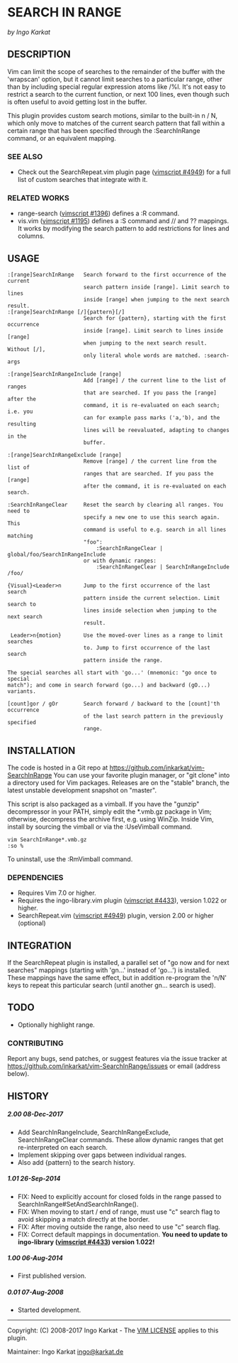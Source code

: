 SEARCH IN RANGE   
===============================================================================
_by Ingo Karkat_

DESCRIPTION
------------------------------------------------------------------------------

Vim can limit the scope of searches to the remainder of the buffer with the
'wrapscan' option, but it cannot limit searches to a particular range, other
than by including special regular expression atoms like /\%l. It's not easy
to restrict a search to the current function, or next 100 lines, even though
such is often useful to avoid getting lost in the buffer.

This plugin provides custom search motions, similar to the built-in n / N,
which only move to matches of the current search pattern that fall within a
certain range that has been specified through the :SearchInRange command, or
an equivalent mapping.

### SEE ALSO

- Check out the SearchRepeat.vim plugin page ([vimscript #4949](http://www.vim.org/scripts/script.php?script_id=4949)) for a full
  list of custom searches that integrate with it.

### RELATED WORKS

- range-search ([vimscript #1396](http://www.vim.org/scripts/script.php?script_id=1396)) defines a :R command.
- vis.vim ([vimscript #1195](http://www.vim.org/scripts/script.php?script_id=1195)) defines a :S command and // and ?? mappings. It
  works by modifying the search pattern to add restrictions for lines and
  columns.

USAGE
------------------------------------------------------------------------------

    :[range]SearchInRange   Search forward to the first occurrence of the current
                            search pattern inside [range]. Limit search to lines
                            inside [range] when jumping to the next search result.
    :[range]SearchInRange [/]{pattern}[/]
                            Search for {pattern}, starting with the first occurrence
                            inside [range]. Limit search to lines inside [range]
                            when jumping to the next search result. Without [/],
                            only literal whole words are matched. :search-args

    :[range]SearchInRangeInclude [range]
                            Add [range] / the current line to the list of ranges
                            that are searched. If you pass the [range] after the
                            command, it is re-evaluated on each search; i.e. you
                            can for example pass marks ('a,'b), and the resulting
                            lines will be reevaluated, adapting to changes in the
                            buffer.

    :[range]SearchInRangeExclude [range]
                            Remove [range] / the current line from the list of
                            ranges that are searched. If you pass the [range]
                            after the command, it is re-evaluated on each search.

    :SearchInRangeClear     Reset the search by clearing all ranges. You need to
                            specify a new one to use this search again. This
                            command is useful to e.g. search in all lines matching
                            "foo":
                                :SearchInRangeClear | global/foo/SearchInRangeInclude
                            or with dynamic ranges:
                                :SearchInRangeClear | SearchInRangeInclude /foo/

    {Visual}<Leader>n       Jump to the first occurrence of the last search
                            pattern inside the current selection. Limit search to
                            lines inside selection when jumping to the next search
                            result.

     Leader>n{motion}       Use the moved-over lines as a range to limit searches
                            to. Jump to first occurrence of the last search
                            pattern inside the range.

    The special searches all start with 'go...' (mnemonic: "go once to special
    match"); and come in search forward (go...) and backward (gO...) variants.

    [count]gor / gOr        Search forward / backward to the [count]'th occurrence
                            of the last search pattern in the previously specified
                            range.

INSTALLATION
------------------------------------------------------------------------------

The code is hosted in a Git repo at
    https://github.com/inkarkat/vim-SearchInRange
You can use your favorite plugin manager, or "git clone" into a directory used
for Vim packages. Releases are on the "stable" branch, the latest unstable
development snapshot on "master".

This script is also packaged as a vimball. If you have the "gunzip"
decompressor in your PATH, simply edit the \*.vmb.gz package in Vim; otherwise,
decompress the archive first, e.g. using WinZip. Inside Vim, install by
sourcing the vimball or via the :UseVimball command.

    vim SearchInRange*.vmb.gz
    :so %

To uninstall, use the :RmVimball command.

### DEPENDENCIES

- Requires Vim 7.0 or higher.
- Requires the ingo-library.vim plugin ([vimscript #4433](http://www.vim.org/scripts/script.php?script_id=4433)), version 1.022 or
  higher.
- SearchRepeat.vim ([vimscript #4949](http://www.vim.org/scripts/script.php?script_id=4949)) plugin, version 2.00 or higher (optional)

INTEGRATION
------------------------------------------------------------------------------

If the SearchRepeat plugin is installed, a parallel set of "go now and for
next searches" mappings (starting with 'gn...' instead of 'go...') is
installed. These mappings have the same effect, but in addition re-program the
'n/N' keys to repeat this particular search (until another gn... search is
used).

TODO
------------------------------------------------------------------------------

- Optionally highlight range.

### CONTRIBUTING

Report any bugs, send patches, or suggest features via the issue tracker at
https://github.com/inkarkat/vim-SearchInRange/issues or email (address below).

HISTORY
------------------------------------------------------------------------------

##### 2.00    08-Dec-2017
- Add SearchInRangeInclude, SearchInRangeExclude, SearchInRangeClear commands.
  These allow dynamic ranges that get re-interpreted on each search.
- Implement skipping over gaps between individual ranges.
- Also add {pattern} to the search history.

##### 1.01    26-Sep-2014
- FIX: Need to explicitly account for closed folds in the range passed to
  SearchInRange#SetAndSearchInRange().
- FIX: When moving to start / end of range, must use "c" search flag to avoid
  skipping a match directly at the border.
- FIX: After moving outside the range, also need to use "c" search flag.
- FIX: Correct default mappings in documentation.
  __You need to update to ingo-library ([vimscript #4433](http://www.vim.org/scripts/script.php?script_id=4433)) version 1.022!__

##### 1.00    06-Aug-2014
- First published version.

##### 0.01    07-Aug-2008
- Started development.

------------------------------------------------------------------------------
Copyright: (C) 2008-2017 Ingo Karkat -
The [VIM LICENSE](http://vimdoc.sourceforge.net/htmldoc/uganda.html#license) applies to this plugin.

Maintainer:     Ingo Karkat <ingo@karkat.de>
